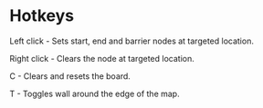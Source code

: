 # Hotkeys
Left click - Sets start, end and barrier nodes at targeted location.

Right click - Clears the node at targeted location.

C - Clears and resets the board.

T - Toggles wall around the edge of the map.
